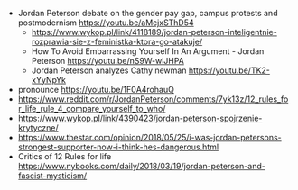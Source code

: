 - Jordan Peterson debate on the gender pay gap, campus protests and postmodernism https://youtu.be/aMcjxSThD54
  - https://www.wykop.pl/link/4118189/jordan-peterson-inteligentnie-rozprawia-sie-z-feministka-ktora-go-atakuje/
  - How To Avoid Embarrassing Yourself In An Argument - Jordan Peterson https://youtu.be/nS9W-wlJHPA
  - Jordan Peterson analyzes Cathy newman https://youtu.be/TK2-xYyNpYk
- pronounce https://youtu.be/1F0A4rohauQ
- https://www.reddit.com/r/JordanPeterson/comments/7yk13z/12_rules_for_life_rule_4_compare_yourself_to_who/
- https://www.wykop.pl/link/4390423/jordan-peterson-spojrzenie-krytyczne/
- https://www.thestar.com/opinion/2018/05/25/i-was-jordan-petersons-strongest-supporter-now-i-think-hes-dangerous.html
- Critics of 12 Rules for life https://www.nybooks.com/daily/2018/03/19/jordan-peterson-and-fascist-mysticism/
